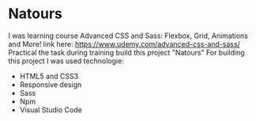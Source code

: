 # Natours
I was learning course Advanced CSS and Sass: Flexbox, Grid, Animations and More! link here: https://www.udemy.com/advanced-css-and-sass/
Practical the task during training build this project "Natours"
For building this project I was used technologie:
- HTML5 and CSS3
- Responsive design
- Sass
- Npm
- Visual Studio Code
